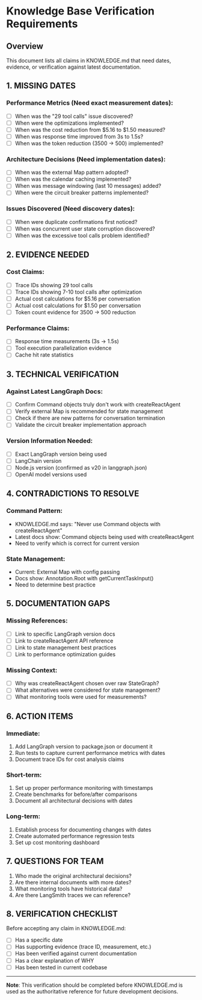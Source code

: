 # Knowledge Base Verification Requirements

## Overview
This document lists all claims in KNOWLEDGE.md that need dates, evidence, or verification against latest documentation.

## 1. MISSING DATES

### Performance Metrics (Need exact measurement dates):
- [ ] When was the "29 tool calls" issue discovered?
- [ ] When were the optimizations implemented?
- [ ] When was the cost reduction from $5.16 to $1.50 measured?
- [ ] When was response time improved from 3s to 1.5s?
- [ ] When was the token reduction (3500 → 500) implemented?

### Architecture Decisions (Need implementation dates):
- [ ] When was the external Map pattern adopted?
- [ ] When was the calendar caching implemented?
- [ ] When was message windowing (last 10 messages) added?
- [ ] When were the circuit breaker patterns implemented?

### Issues Discovered (Need discovery dates):
- [ ] When were duplicate confirmations first noticed?
- [ ] When was concurrent user state corruption discovered?
- [ ] When was the excessive tool calls problem identified?

## 2. EVIDENCE NEEDED

### Cost Claims:
- [ ] Trace IDs showing 29 tool calls
- [ ] Trace IDs showing 7-10 tool calls after optimization
- [ ] Actual cost calculations for $5.16 per conversation
- [ ] Actual cost calculations for $1.50 per conversation
- [ ] Token count evidence for 3500 → 500 reduction

### Performance Claims:
- [ ] Response time measurements (3s → 1.5s)
- [ ] Tool execution parallelization evidence
- [ ] Cache hit rate statistics

## 3. TECHNICAL VERIFICATION

### Against Latest LangGraph Docs:
- [ ] Confirm Command objects truly don't work with createReactAgent
- [ ] Verify external Map is recommended for state management
- [ ] Check if there are new patterns for conversation termination
- [ ] Validate the circuit breaker implementation approach

### Version Information Needed:
- [ ] Exact LangGraph version being used
- [ ] LangChain version
- [ ] Node.js version (confirmed as v20 in langgraph.json)
- [ ] OpenAI model versions used

## 4. CONTRADICTIONS TO RESOLVE

### Command Pattern:
- KNOWLEDGE.md says: "Never use Command objects with createReactAgent"
- Latest docs show: Command objects being used with createReactAgent
- Need to verify which is correct for current version

### State Management:
- Current: External Map with config passing
- Docs show: Annotation.Root with getCurrentTaskInput()
- Need to determine best practice

## 5. DOCUMENTATION GAPS

### Missing References:
- [ ] Link to specific LangGraph version docs
- [ ] Link to createReactAgent API reference
- [ ] Link to state management best practices
- [ ] Link to performance optimization guides

### Missing Context:
- [ ] Why was createReactAgent chosen over raw StateGraph?
- [ ] What alternatives were considered for state management?
- [ ] What monitoring tools were used for measurements?

## 6. ACTION ITEMS

### Immediate:
1. Add LangGraph version to package.json or document it
2. Run tests to capture current performance metrics with dates
3. Document trace IDs for cost analysis claims

### Short-term:
1. Set up proper performance monitoring with timestamps
2. Create benchmarks for before/after comparisons
3. Document all architectural decisions with dates

### Long-term:
1. Establish process for documenting changes with dates
2. Create automated performance regression tests
3. Set up cost monitoring dashboard

## 7. QUESTIONS FOR TEAM

1. Who made the original architectural decisions?
2. Are there internal documents with more dates?
3. What monitoring tools have historical data?
4. Are there LangSmith traces we can reference?

## 8. VERIFICATION CHECKLIST

Before accepting any claim in KNOWLEDGE.md:
- [ ] Has a specific date
- [ ] Has supporting evidence (trace ID, measurement, etc.)
- [ ] Has been verified against current documentation
- [ ] Has a clear explanation of WHY
- [ ] Has been tested in current codebase

---

**Note**: This verification should be completed before KNOWLEDGE.md is used as the authoritative reference for future development decisions.